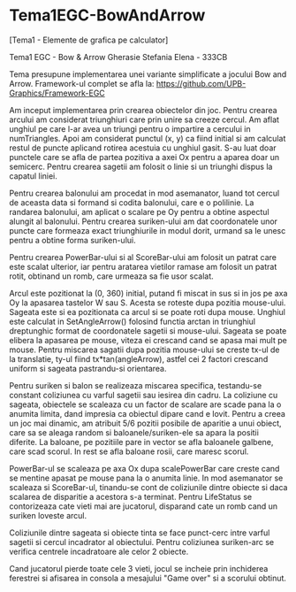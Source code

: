 # Tema1EGC-BowAndArrow
[Tema1 - Elemente de grafica pe calculator] 

Tema1 EGC - Bow & Arrow
Gherasie Stefania Elena - 333CB


Tema presupune implementarea unei variante simplificate a jocului Bow and Arrow. Framework-ul complet se afla la: https://github.com/UPB-Graphics/Framework-EGC

Am inceput implementarea prin crearea obiectelor din joc. Pentru crearea arcului
am considerat triunghiuri care prin unire sa creeze cercul. Am aflat unghiul pe care
l-ar avea un triungi pentru o impartire a cercului in numTriangles. Apoi am considerat
punctul (x, y) ca fiind initial si am calculat restul de puncte aplicand rotirea 
acestuia cu unghiul gasit. S-au luat doar punctele care se afla de partea pozitiva 
a axei Ox pentru a aparea doar un semicerc. Pentru crearea sagetii am folosit o linie 
si un triunghi dispus la capatul liniei.

Pentru crearea balonului am procedat in mod asemanator, luand tot cercul de aceasta 
data si formand si codita balonului, care e o polilinie. La randarea balonului,
am aplicat o scalare pe Oy pentru a obtine aspectul alungit al balonului. Pentru 
crearea suriken-ului am dat coordonatele unor puncte care formeaza exact triunghiurile
in modul dorit, urmand sa le unesc pentru a obtine forma suriken-ului.

Pentru crearea PowerBar-ului si al ScoreBar-ului am folosit un patrat care este scalat
ulterior, iar pentru aratarea vietilor ramase am folosit un patrat rotit, obtinand
un romb, care urmeaza sa fie usor scalat.

Arcul este pozitionat la (0, 360) initial, putand fi miscat in sus si in jos pe axa
Oy la apasarea tastelor W sau S. Acesta se roteste dupa pozitia mouse-ului.
Sageata este si ea pozitionata ca arcul si se poate roti dupa mouse. Unghiul este 
calculat in SetAngleArrow() folosind functia arctan in triunghiul dreptunghic format
de coordonatele sagetii si mouse-ului. Sageata se poate elibera la apasarea pe mouse,
viteza ei crescand cand se apasa mai mult pe mouse. Pentru miscarea sagatii dupa 
pozitia mouse-ului se creste tx-ul de la translatie, ty-ul fiind tx*tan(angleArrow),
astfel cei 2 factori crescand uniform si sageata pastrandu-si orientarea.

Pentru suriken si balon se realizeaza miscarea specifica, testandu-se constant 
coliziunea cu varful sagetii sau iesirea din cadru. La coliziune cu sageata, obiectele
se scaleaza cu un factor de scalare are scade pana la o anumita limita, dand impresia
ca obiectul dipare cand e lovit. Pentru a creea un joc mai dinamic, am atribuit 
5/6 pozitii posibile de aparitie a unui obiect, care sa se aleaga random si
baloanele/suriken-ele sa apara la positii diferite. La baloane, pe pozitiile
pare in vector se afla baloanele galbene, care scad scorul. In rest se afla baloane
rosii, care maresc scorul.

PowerBar-ul se scaleaza pe axa Ox dupa scalePowerBar care creste cand se mentine 
apasat pe mouse pana la o anumita linie. In mod asemanator se scaleaza si ScoreBar-ul,
tinandu-se cont de coliziunile dintre obiecte si daca scalarea de disparitie a 
acestora s-a terminat. Pentru LifeStatus se contorizeaza cate vieti mai are 
jucatorul, disparand cate un romb cand un suriken loveste arcul.

Coliziunile dintre sageata si obiecte tinta se face punct-cerc intre varful sagetii
si cercul incadrator al obiectului. Pentru coliziunea suriken-arc se verifica centrele
incadratoare ale celor 2 obiecte.

Cand jucatorul pierde toate cele 3 vieti, jocul se incheie prin inchiderea ferestrei si 
afisarea in consola a mesajului "Game over" si a scorului obtinut.
